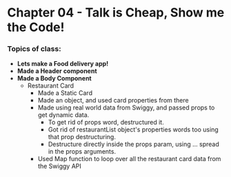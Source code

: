 # Chapter 04 - Talk is Cheap, Show me the Code!
### Topics of class:
* **Lets make a Food delivery app!**
* **Made a Header component**
* **Made a Body Component**
    * Restaurant Card
        * Made a Static Card
        * Made an object, and used card properties from there
        * Made using real world data from Swiggy, and passed props to get dynamic data.
           * To get rid of props word, destructured it.
           * Got rid of restaurantList object's properties words too using that prop destructuring.
           * Destructure directly inside the props param, using ... spread in the props arguments.
        * Used Map function to loop over all the restaurant card data from the Swiggy API